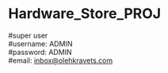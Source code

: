# Hardware_Store_PROJ

#super user <br>
#username: ADMIN <br>
#password: ADMIN <br>
#email: inbox@olehkravets.com <br>
